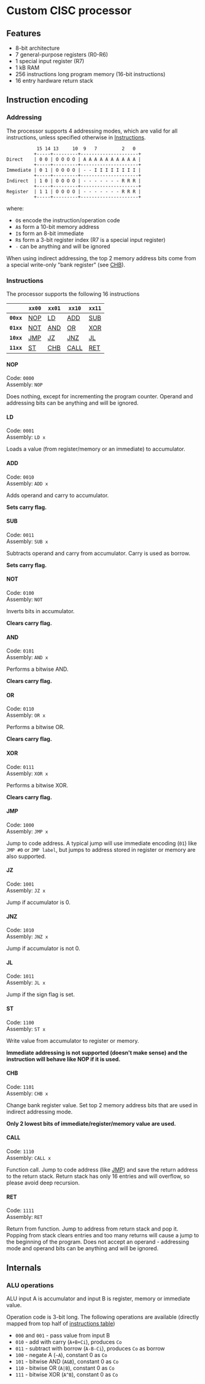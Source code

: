 # Custom CISC processor

## Features

- 8-bit architecture
- 7 general-purpose registers (R0-R6)
- 1 special input register (R7)
- 1 kB RAM
- 256 instructions long program memory (16-bit instructions)
- 16 entry hardware return stack

## Instruction encoding

### Addressing

The processor supports 4 addressing modes, which are valid for all instructions, unless specified otherwise in [Instructions](#instructions).

```plain
           15 14 13     10  9   7         2   0
          +-----+---------+---------------------+
Direct    | 0 0 | O O O O | A A A A A A A A A A |
          +-----+---------+---------------------+
Immediate | 0 1 | O O O O | - - I I I I I I I I |
          +-----+---------+---------------------+
Indirect  | 1 0 | O O O O | - - - - - - - R R R |
          +-----+---------+---------------------+
Register  | 1 1 | O O O O | - - - - - - - R R R |
          +-----+---------+---------------------+
```

where:

- `O`s encode the instruction/operation code
- `A`s form a 10-bit memory address
- `I`s form an 8-bit immediate
- `R`s form a 3-bit register index (R7 is a special input register)
- `-` can be anything and will be ignored

When using indirect addressing, the top 2 memory address bits come from a special write-only "bank register" (see [CHB](#chb)).

### Instructions

The processor supports the following 16 instructions

|   | `xx00` | `xx01` | `xx10` | `xx11` |
| - | ---- | ---- | ---- | ---- |
| **`00xx`** | [NOP](#nop) | [LD](#ld) | [ADD](#add) | [SUB](#sub) |
| **`01xx`** | [NOT](#not) | [AND](#and) | [OR](#or) | [XOR](#xor) |
| **`10xx`** | [JMP](#jmp) | [JZ](#jz) | [JNZ](#jnz) | [JL](#jl) |
| **`11xx`** | [ST](#st) | [CHB](#chb) | [CALL](#call) | [RET](#ret) |

#### NOP

Code: `0000`\
Assembly: `NOP`

Does nothing, except for incrementing the program counter. Operand and addressing bits can be anything and will be ignored.

#### LD

Code: `0001`\
Assembly: `LD x`

Loads a value (from register/memory or an immediate) to accumulator.

#### ADD

Code: `0010`\
Assembly: `ADD x`

Adds operand and carry to accumulator.

**Sets carry flag.**

#### SUB

Code: `0011`\
Assembly: `SUB x`

Subtracts operand and carry from accumulator. Carry is used as borrow.

**Sets carry flag.**

#### NOT

Code: `0100`\
Assembly: `NOT`

Inverts bits in accumulator.

**Clears carry flag.**

#### AND

Code: `0101`\
Assembly: `AND x`

Performs a bitwise AND.

**Clears carry flag.**

#### OR

Code: `0110`\
Assembly: `OR x`

Performs a bitwise OR.

**Clears carry flag.**

#### XOR

Code: `0111`\
Assembly: `XOR x`

Performs a bitwise XOR.

**Clears carry flag.**

#### JMP

Code: `1000`\
Assembly: `JMP x`

Jump to code address. A typical jump will use immediate encoding (`01`) like `JMP #0` or `JMP label`, but jumps to address stored in register or memory are also supported.

#### JZ

Code: `1001`\
Assembly: `JZ x`

Jump if accumulator is 0.

#### JNZ

Code: `1010`\
Assembly: `JNZ x`

Jump if accumulator is not 0.

#### JL

Code: `1011`\
Assembly: `JL x`

Jump if the sign flag is set.

#### ST

Code: `1100`\
Assembly: `ST x`

Write value from accumulator to register or memory.

**Immediate addressing is not supported (doesn't make sense) and the instruction will behave like NOP if it is used.**

#### CHB

Code: `1101`\
Assembly: `CHB x`

Change bank register value. Set top 2 memory address bits that are used in indirect addressing mode.

**Only 2 lowest bits of immediate/register/memory value are used.**

#### CALL

Code: `1110`\
Assembly: `CALL x`

Function call. Jump to code address (like [JMP](#jmp)) and save the return address to the return stack. Return stack has only 16 entries and will overflow, so please avoid deep recursion.

#### RET

Code: `1111`\
Assembly: `RET`

Return from function. Jump to address from return stack and pop it. Popping from stack clears entries and too many returns will cause a jump to the beginning of the program. Does not accept an operand - addressing mode and operand bits can be anything and will be ignored.

## Internals

### ALU operations

ALU input A is accumulator and input B is register, memory or immediate value.

Operation code is 3-bit long. The following operations are available (directly mapped from top half of [instructions table](#instructions))
- `000` and `001` - pass value from input B
- `010` - add with carry (`A+B+Ci`), produces `Co`
- `011` - subtract with borrow (`A-B-Ci`), produces `Co` as borrow
- `100` - negate A (`~A`), constant 0 as `Co`
- `101` - bitwise AND (`A&B`), constant 0 as `Co`
- `110` - bitwise OR (`A|B`), constant 0 as `Co`
- `111` - bitwise XOR (`A^B`), constant 0 as `Co`
